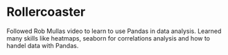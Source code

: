 # Rollercoaster
Followed Rob Mullas video to learn to use Pandas in data analysis. Learned many skills like heatmaps, seaborn for correlations analysis and how to handel data with Pandas.

